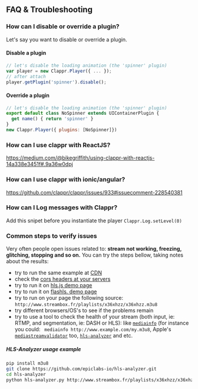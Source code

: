 ## FAQ & Troubleshooting

### How can I disable or override a plugin?

Let's say you want to disable or override a plugin.

#### Disable a plugin

```javascript
// let's disable the loading animation (the 'spinner' plugin)
var player = new Clappr.Player({ ... });
// after attach
player.getPlugin('spinner').disable();
```

#### Override a plugin

```javascript
// let's disable the loading animation (the 'spinner' plugin)
export default class NoSpinner extends UIContainerPlugin {
  get name() { return 'spinner' }
}
new Clappr.Player({ plugins: [NoSpinner]})
```

### How can I use clappr with ReactJS?

https://medium.com/@bikegriffith/using-clappr-with-reactjs-14a338e3451f#.9a36w0dpj

### How can I use clappr with ionic/angular?

https://github.com/clappr/clappr/issues/933#issuecomment-228540381

### How can I Log messages with Clappr?

Add this snipet before you instantiate the player `Clappr.Log.setLevel(0)`

### Common steps to verify issues

Very often people open issues related to: **stream not working, freezing, glitching, stopping and so on.** You can try the steps bellow, taking notes about the results:

* try to run the same example at [CDN](http://cdn.clappr.io)
* check the [cors headers at your servers](https://github.com/clappr/clappr/issues/703)
* try to run it on [hls.js demo page](https://video-dev.github.io/hls.js/demo/)
* try to run it on [flashls. demo page](http://www.flashls.org/latest/examples/chromeless/)
* try to run on your page the following source: `http://www.streambox.fr/playlists/x36xhzz/x36xhzz.m3u8`
* try different browsers/OS's to see if the problems remain
* try to use a tool to check the health of your stream (both input, ie: RTMP, and segmentation, ie: DASH or HLS): like [`mediainfo`](https://mediaarea.net/MediaInfo) (for instance you could: ` mediainfo http://www.example.com/my.m3u8`, Apple's [`mediastreamvalidator`](https://developer.apple.com/library/content/documentation/NetworkingInternet/Conceptual/StreamingMediaGuide/UsingHTTPLiveStreaming/UsingHTTPLiveStreaming.html) too, [`hls-analyzer`](https://github.com/epiclabs-io/hls-analyzer) and etc.

##### HLS-Analyzer usage example
```bash
pip install m3u8
git clone https://github.com/epiclabs-io/hls-analyzer.git
cd hls-analyzer
python hls-analyzer.py http://www.streambox.fr/playlists/x36xhzz/x36xhzz.m3u8
```
